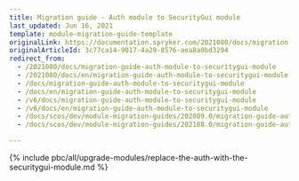 ```yaml
---
title: Migration guide - Auth module to SecurityGui module
last_updated: Jun 16, 2021
template: module-migration-guide-template
originalLink: https://documentation.spryker.com/2021080/docs/migration-guide-auth-module-to-securitygui-module
originalArticleId: 3c77ca14-9017-4a29-8576-aea8a0bd3294
redirect_from:
  - /2021080/docs/migration-guide-auth-module-to-securitygui-module
  - /2021080/docs/en/migration-guide-auth-module-to-securitygui-module
  - /docs/migration-guide-auth-module-to-securitygui-module
  - /docs/en/migration-guide-auth-module-to-securitygui-module
  - /v6/docs/migration-guide-auth-module-to-securitygui-module
  - /v6/docs/en/migration-guide-auth-module-to-securitygui-module
  - /docs/scos/dev/module-migration-guides/202009.0/migration-guide-auth-module-to-securitygui-module.html
  - /docs/scos/dev/module-migration-guides/202108.0/migration-guide-auth-module-to-securitygui-module.html

---
```

{% include pbc/all/upgrade-modules/replace-the-auth-with-the-securitygui-module.md %} <!-- To edit, see /_includes/pbc/all/upgrade-modules/replace-the-auth-with-the-securitygui-module.md -->
